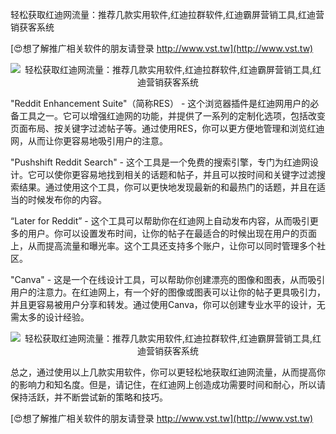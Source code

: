 轻松获取红迪网流量：推荐几款实用软件,红迪拉群软件,红迪霸屏营销工具,红迪营销获客系统

[😍想了解推广相关软件的朋友请登录 http://www.vst.tw](http://www.vst.tw)

 <center><img src="https://vst.tw/MP4/tuiguang/png/8.png" alt="轻松获取红迪网流量：推荐几款实用软件,红迪拉群软件,红迪霸屏营销工具,红迪营销获客系统"></center>

"Reddit Enhancement Suite"（简称RES） - 这个浏览器插件是红迪网用户的必备工具之一。它可以增强红迪网的功能，并提供了一系列的定制化选项，包括改变页面布局、按关键字过滤帖子等。通过使用RES，你可以更方便地管理和浏览红迪网，从而让你更容易地吸引用户的注意。

"Pushshift Reddit Search" - 这个工具是一个免费的搜索引擎，专门为红迪网设计。它可以使你更容易地找到相关的话题和帖子，并且可以按时间和关键字过滤搜索结果。通过使用这个工具，你可以更快地发现最新的和最热门的话题，并且在适当的时候发布你的内容。

“Later for Reddit” - 这个工具可以帮助你在红迪网上自动发布内容，从而吸引更多的用户。你可以设置发布时间，让你的帖子在最适合的时候出现在用户的页面上，从而提高流量和曝光率。这个工具还支持多个账户，让你可以同时管理多个社区。

"Canva" - 这是一个在线设计工具，可以帮助你创建漂亮的图像和图表，从而吸引用户的注意力。在红迪网上，有一个好的图像或图表可以让你的帖子更具吸引力，并且更容易被用户分享和转发。通过使用Canva，你可以创建专业水平的设计，无需太多的设计经验。

 <center><img src="https://vst.tw/MP4/tuiguang/png/3.png" alt="轻松获取红迪网流量：推荐几款实用软件,红迪拉群软件,红迪霸屏营销工具,红迪营销获客系统"></center>

总之，通过使用以上几款实用软件，你可以更轻松地获取红迪网流量，从而提高你的影响力和知名度。但是，请记住，在红迪网上创造成功需要时间和耐心，所以请保持活跃，并不断尝试新的策略和技巧。

[😍想了解推广相关软件的朋友请登录 http://www.vst.tw](http://www.vst.tw)



